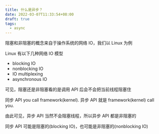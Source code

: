 ```yaml
---
title: 什么是异步？
date: 2022-03-07T11:33:54+08:00
draft: true
tags:
  - async
---
```


阻塞和非阻塞的概念来自于操作系统的网络 IO，我们以 Linux 为例

Linux 有以下几种网络 IO 模型
- blocking IO
- nonblocking IO
- IO multiplexing
- asynchronous IO

可见，阻塞还是非阻塞看的是调用 API 后会不会把当前线程阻塞住







同步 API you call framework(kernel).
异步 API 就是 framework(kernel) call you.


由此可见，异步 API 当然不会阻塞线程，所以异步 API 都是非阻塞的

同步 API 可能是阻塞的(blocking IO)，也可能是非阻塞的(nonblocking IO)




